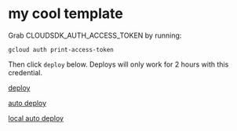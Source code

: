 # my cool template

Grab CLOUDSDK_AUTH_ACCESS_TOKEN by running:

```
gcloud auth print-access-token
```

Then click `deploy` below. Deploys will only work for 2 hours with this credential.

[deploy](https://app.buildbuddy.dev/repo/?name=my-cool-repo&template=https%3A%2F%2Fgithub.com%2Fsiggisim%2Fmydullrepo?secret=CLOUDSDK_AUTH_ACCESS_TOKEN)

[auto deploy](http://app.buildbuddy.dev/repo/)

[local auto deploy](http://localhost:8080/repo/)
